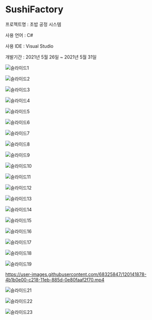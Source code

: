 # SushiFactory

프로젝트명 : ﻿초밥 공정 시스템

사용 언어 : C#

사용 IDE : Visual Studio

개발기간 : 2021년 5월 26일 ~ 2021년 5월 31일

![슬라이드1](https://user-images.githubusercontent.com/68325847/120886575-a6d70400-c629-11eb-81c7-2f2c194cf347.png)

![슬라이드2](https://user-images.githubusercontent.com/68325847/120141683-e52e8680-c217-11eb-902d-5ea2b08a3d36.PNG)

![슬라이드3](https://user-images.githubusercontent.com/68325847/120141690-e8297700-c217-11eb-99de-094dbf93d64e.PNG)

![슬라이드4](https://user-images.githubusercontent.com/68325847/120141701-eb246780-c217-11eb-83f3-312d6178b5fb.PNG)

![슬라이드5](https://user-images.githubusercontent.com/68325847/120141706-ed86c180-c217-11eb-93d2-7dd63a312aa4.PNG)

![슬라이드6](https://user-images.githubusercontent.com/68325847/120141716-f24b7580-c217-11eb-8aeb-71ea5e98cc6c.PNG)

![슬라이드7](https://user-images.githubusercontent.com/68325847/120141719-f5466600-c217-11eb-8208-cd0ee4e54d9a.PNG)

![슬라이드8](https://user-images.githubusercontent.com/68325847/120141722-f7a8c000-c217-11eb-8ee3-ac404ca9bed0.PNG)

![슬라이드9](https://user-images.githubusercontent.com/68325847/120141726-f9728380-c217-11eb-9213-e47e6e2de36c.PNG)

![슬라이드10](https://user-images.githubusercontent.com/68325847/120141741-fecfce00-c217-11eb-92f8-c751761533fa.PNG)

![슬라이드11](https://user-images.githubusercontent.com/68325847/120141747-01322800-c218-11eb-85ca-c160c56ed877.PNG)

![슬라이드12](https://user-images.githubusercontent.com/68325847/120141754-03948200-c218-11eb-8d17-2cc38f42bbfb.PNG)

![슬라이드13](https://user-images.githubusercontent.com/68325847/120141761-07280900-c218-11eb-9e86-555da0c40699.PNG)

![슬라이드14](https://user-images.githubusercontent.com/68325847/120141766-0a22f980-c218-11eb-82ca-9670cc4af1e5.PNG)

![슬라이드15](https://user-images.githubusercontent.com/68325847/120141770-0c855380-c218-11eb-809c-41fe657cef2a.PNG)

![슬라이드16](https://user-images.githubusercontent.com/68325847/120141774-0ee7ad80-c218-11eb-8c45-6907b5ff6355.PNG)

![슬라이드17](https://user-images.githubusercontent.com/68325847/120141779-11e29e00-c218-11eb-9b24-cd868e574214.PNG)

![슬라이드18](https://user-images.githubusercontent.com/68325847/120141783-15762500-c218-11eb-8d4f-9de9aeff1bd1.PNG)

![슬라이드19](https://user-images.githubusercontent.com/68325847/120141788-17d87f00-c218-11eb-9f03-6fd73c5f28dc.PNG)

https://user-images.githubusercontent.com/68325847/120141878-4b1b0e00-c218-11eb-885d-0e80faaf2f70.mp4

![슬라이드21](https://user-images.githubusercontent.com/68325847/120141800-2161e700-c218-11eb-9fe2-01ee85b2d59f.PNG)

![슬라이드22](https://user-images.githubusercontent.com/68325847/120141805-245cd780-c218-11eb-86fd-d8fff9c109f5.PNG)

![슬라이드23](https://user-images.githubusercontent.com/68325847/120141810-26269b00-c218-11eb-9b03-84ba20aefb36.PNG)
